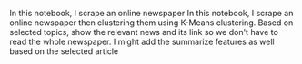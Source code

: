In this notebook, I scrape an online newspaper
In this notebook, I scrape an online newspaper then clustering them using K-Means clustering. Based on selected topics, show the relevant news and its link so we don't have to read the whole newspaper.
I might add the summarize features as well based on the selected article
